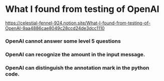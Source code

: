 # What I found from testing of OpenAI
https://celestial-fennel-924.notion.site/What-I-found-from-testing-of-OpenAI-9aa4886cae8049c28ccd24de3dcc1110

### OpenAI cannot answer some level 5 questions
### OpenAI can recognize the amount in the input message.
### OpenAI can distinguish the annotation mark in the python code.
